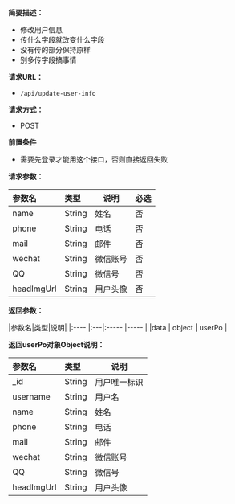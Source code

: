 **简要描述：** 

- 修改用户信息
- 传什么字段就改变什么字段
- 没有传的部分保持原样
- 别多传字段搞事情


**请求URL：** 
- ` /api/update-user-info `
  
**请求方式：**
- POST 

**前置条件**
- 需要先登录才能用这个接口，否则直接返回失败

**请求参数：** 

|参数名|类型|说明| 必选 |
|:---- |:----- |-----  |-----|
|name |String   |姓名    | 否
|phone |String   |电话    | 否
|mail |String   |邮件    | 否
|wechat |String   |微信账号    | 否
|QQ |String   |微信号    | 否
|headImgUrl |String   |用户头像 | 否


**返回参数：** 

|参数名|类型|说明|
|:----    |:---|:----- |-----   |
|data | object   |   userPo    |

**返回userPo对象Object说明：** 

|参数名|类型|说明|
|:---- |:----- |-----  |
|_id   |String   |用户唯一标识       |
|username |String   |用户名     |
|name |String   |姓名    |
|phone |String   |电话    |
|mail |String   |邮件    |
|wechat |String   |微信账号    |
|QQ |String   |微信号    |
|headImgUrl |String   |用户头像     |





